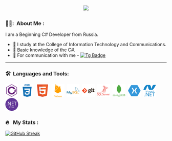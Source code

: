 
<h1 align="center"><img src="https://media.giphy.com/media/hvRJCLFzcasrR4ia7z/giphy.gif" width="30px"></h1>


### 👨‍💻: &nbsp;About Me :

I am a Beginning С# Developer from Russia.

- 🏫 I study at the College of Information Technology and Communications.
- 🧠 Basic knowledge of the С#.
- 💬 For communication with me - <a href="https://t.me/ReinMusk"><img src="https://img.shields.io/badge/-telegram-red?color=white&logo=telegram&logoColor=black" alt="Tg Badge"></a>&nbsp;
</p>

---

### 🛠 &nbsp;Languages and Tools:

<p>

<img src="https://github.com/devicons/devicon/blob/master/icons/csharp/csharp-line.svg" title="cSharp" alt="cSharp" width="40" height="40"/>&nbsp;
<img src="https://github.com/devicons/devicon/blob/master/icons/css3/css3-plain-wordmark.svg"  title="CSS3" alt="CSS" width="40" height="40"/>&nbsp;
<img src="https://github.com/devicons/devicon/blob/master/icons/html5/html5-original.svg" title="HTML5" alt="HTML" width="40" height="40"/>&nbsp;
<img src="https://github.com/devicons/devicon/blob/master/icons/firebase/firebase-plain-wordmark.svg" title="Firebase" alt="Firebase" width="40" height="40"/>&nbsp;
<img src="https://github.com/devicons/devicon/blob/master/icons/mysql/mysql-original-wordmark.svg" title="MySQL" alt="MySQL" width="40" height="40"/>&nbsp;
<img src="https://github.com/devicons/devicon/blob/master/icons/git/git-original-wordmark.svg" title="Git" alt="Git" width="40" height="40"/>&nbsp;
<img src="https://github.com/devicons/devicon/blob/master/icons/microsoftsqlserver/microsoftsqlserver-plain-wordmark.svg" title="SqlServer" alt="SqlServer" width="40" height="40"/>&nbsp;
<img src="https://github.com/devicons/devicon/blob/master/icons/mongodb/mongodb-plain-wordmark.svg" title="MongoDB" alt="MongoDB" width="40" height="40"/>&nbsp;
<img src="https://github.com/devicons/devicon/blob/master/icons/xamarin/xamarin-original.svg" title="Xamarin" alt="Xamarin" width="40" height="40"/>&nbsp;
<img src="https://github.com/devicons/devicon/blob/master/icons/dot-net/dot-net-plain-wordmark.svg" title="DotNet" alt="DotNet" width="40" height="40"/>&nbsp;
<img src="https://github.com/devicons/devicon/blob/master/icons/dotnetcore/dotnetcore-original.svg" title="DotNetCore" alt="DotNetCore" width="40" height="40"/>&nbsp;

</p>


### 🔥 &nbsp; My Stats :
[![GitHub Streak](https://github-readme-streak-stats.herokuapp.com?user=ReinMusk&theme=dark&hide_border=true&date_format=j%20M%5B%20Y%5D&border=DD2727&stroke=DD2727)](https://git.io/streak-stats)

<!---[![Top Langs](https://github-readme-stats.vercel.app/api/top-langs/?username=ReinMusk&layout=compact&theme=vision-friendly-dark)](https://github.com/anuraghazra/github-readme-stats)--->


